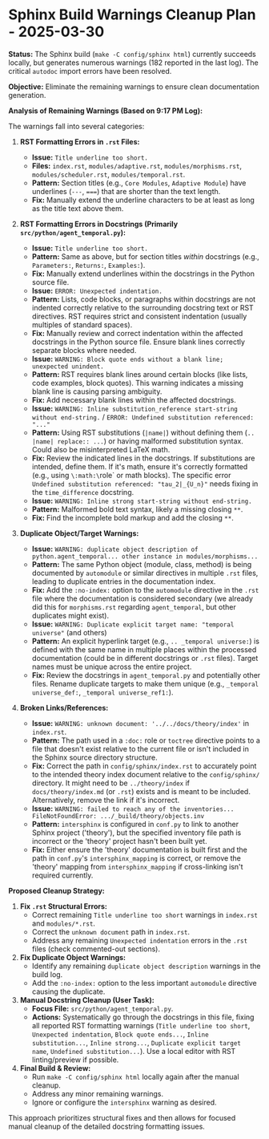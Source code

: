 # Sphinx Build Warnings Cleanup Plan - 2025-03-30

**Status:** The Sphinx build (`make -C config/sphinx html`) currently succeeds locally, but generates numerous warnings (182 reported in the last log). The critical `autodoc` import errors have been resolved.

**Objective:** Eliminate the remaining warnings to ensure clean documentation generation.

**Analysis of Remaining Warnings (Based on 9:17 PM Log):**

The warnings fall into several categories:

1.  **RST Formatting Errors in `.rst` Files:**

    - **Issue:** `Title underline too short.`
    - **Files:** `index.rst`, `modules/adaptive.rst`, `modules/morphisms.rst`, `modules/scheduler.rst`, `modules/temporal.rst`.
    - **Pattern:** Section titles (e.g., `Core Modules`, `Adaptive Module`) have underlines (`---`, `===`) that are shorter than the text length.
    - **Fix:** Manually extend the underline characters to be at least as long as the title text above them.

2.  **RST Formatting Errors in Docstrings (Primarily `src/python/agent_temporal.py`):**

    - **Issue:** `Title underline too short.`
    - **Pattern:** Same as above, but for section titles _within_ docstrings (e.g., `Parameters:`, `Returns:`, `Examples:`).
    - **Fix:** Manually extend underlines within the docstrings in the Python source file.
    - **Issue:** `ERROR: Unexpected indentation.`
    - **Pattern:** Lists, code blocks, or paragraphs within docstrings are not indented correctly relative to the surrounding docstring text or RST directives. RST requires strict and consistent indentation (usually multiples of standard spaces).
    - **Fix:** Manually review and correct indentation within the affected docstrings in the Python source file. Ensure blank lines correctly separate blocks where needed.
    - **Issue:** `WARNING: Block quote ends without a blank line; unexpected unindent.`
    - **Pattern:** RST requires blank lines around certain blocks (like lists, code examples, block quotes). This warning indicates a missing blank line is causing parsing ambiguity.
    - **Fix:** Add necessary blank lines within the affected docstrings.
    - **Issue:** `WARNING: Inline substitution_reference start-string without end-string.` / `ERROR: Undefined substitution referenced: "..."`
    - **Pattern:** Using RST substitutions (`|name|`) without defining them (`.. |name| replace:: ...`) or having malformed substitution syntax. Could also be misinterpreted LaTeX math.
    - **Fix:** Review the indicated lines in the docstrings. If substitutions are intended, define them. If it's math, ensure it's correctly formatted (e.g., using `\:math:\`role\` or math blocks). The specific error `Undefined substitution referenced: "tau_2|_{U_n}"` needs fixing in the `time_difference` docstring.
    - **Issue:** `WARNING: Inline strong start-string without end-string.`
    - **Pattern:** Malformed bold text syntax, likely a missing closing `**`.
    - **Fix:** Find the incomplete bold markup and add the closing `**`.

3.  **Duplicate Object/Target Warnings:**

    - **Issue:** `WARNING: duplicate object description of python.agent_temporal... other instance in modules/morphisms...`
    - **Pattern:** The same Python object (module, class, method) is being documented by `automodule` or similar directives in multiple `.rst` files, leading to duplicate entries in the documentation index.
    - **Fix:** Add the `:no-index:` option to the `automodule` directive in the `.rst` file where the documentation is considered secondary (we already did this for `morphisms.rst` regarding `agent_temporal`, but other duplicates might exist).
    - **Issue:** `WARNING: Duplicate explicit target name: "temporal universe"` (and others)
    - **Pattern:** An explicit hyperlink target (e.g., `.. _temporal universe:`) is defined with the same name in multiple places within the processed documentation (could be in different docstrings or `.rst` files). Target names must be unique across the entire project.
    - **Fix:** Review the docstrings in `agent_temporal.py` and potentially other files. Rename duplicate targets to make them unique (e.g., `_temporal universe_def:`, `_temporal universe_ref1:`).

4.  **Broken Links/References:**
    - **Issue:** `WARNING: unknown document: '../../docs/theory/index'` in `index.rst`.
    - **Pattern:** The path used in a `:doc:` role or `toctree` directive points to a file that doesn't exist relative to the current file or isn't included in the Sphinx source directory structure.
    - **Fix:** Correct the path in `config/sphinx/index.rst` to accurately point to the intended theory index document relative to the `config/sphinx/` directory. It might need to be `../theory/index` if `docs/theory/index.md` (or `.rst`) exists and is meant to be included. Alternatively, remove the link if it's incorrect.
    - **Issue:** `WARNING: failed to reach any of the inventories... FileNotFoundError: .../_build/theory/objects.inv`
    - **Pattern:** `intersphinx` is configured in `conf.py` to link to another Sphinx project ('theory'), but the specified inventory file path is incorrect or the 'theory' project hasn't been built yet.
    - **Fix:** Either ensure the 'theory' documentation is built first and the path in `conf.py`'s `intersphinx_mapping` is correct, or remove the 'theory' mapping from `intersphinx_mapping` if cross-linking isn't required currently.

**Proposed Cleanup Strategy:**

1.  **Fix `.rst` Structural Errors:**
    - Correct remaining `Title underline too short` warnings in `index.rst` and `modules/*.rst`.
    - Correct the `unknown document` path in `index.rst`.
    - Address any remaining `Unexpected indentation` errors in the `.rst` files (check commented-out sections).
2.  **Fix Duplicate Object Warnings:**
    - Identify any remaining `duplicate object description` warnings in the build log.
    - Add the `:no-index:` option to the less important `automodule` directive causing the duplicate.
3.  **Manual Docstring Cleanup (User Task):**
    - **Focus File:** `src/python/agent_temporal.py`.
    - **Actions:** Systematically go through the docstrings in this file, fixing all reported RST formatting warnings (`Title underline too short`, `Unexpected indentation`, `Block quote ends...`, `Inline substitution...`, `Inline strong...`, `Duplicate explicit target name`, `Undefined substitution...`). Use a local editor with RST linting/preview if possible.
4.  **Final Build & Review:**
    - Run `make -C config/sphinx html` locally again after the manual cleanup.
    - Address any minor remaining warnings.
    - Ignore or configure the `intersphinx` warning as desired.

This approach prioritizes structural fixes and then allows for focused manual cleanup of the detailed docstring formatting issues.
